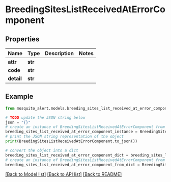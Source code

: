 # BreedingSitesListReceivedAtErrorComponent


## Properties

Name | Type | Description | Notes
------------ | ------------- | ------------- | -------------
**attr** | **str** |  | 
**code** | **str** |  | 
**detail** | **str** |  | 

## Example

```python
from mosquito_alert.models.breeding_sites_list_received_at_error_component import BreedingSitesListReceivedAtErrorComponent

# TODO update the JSON string below
json = "{}"
# create an instance of BreedingSitesListReceivedAtErrorComponent from a JSON string
breeding_sites_list_received_at_error_component_instance = BreedingSitesListReceivedAtErrorComponent.from_json(json)
# print the JSON string representation of the object
print(BreedingSitesListReceivedAtErrorComponent.to_json())

# convert the object into a dict
breeding_sites_list_received_at_error_component_dict = breeding_sites_list_received_at_error_component_instance.to_dict()
# create an instance of BreedingSitesListReceivedAtErrorComponent from a dict
breeding_sites_list_received_at_error_component_from_dict = BreedingSitesListReceivedAtErrorComponent.from_dict(breeding_sites_list_received_at_error_component_dict)
```
[[Back to Model list]](../README.md#documentation-for-models) [[Back to API list]](../README.md#documentation-for-api-endpoints) [[Back to README]](../README.md)


